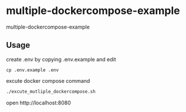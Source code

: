 # multiple-dockercompose-example
multiple-dockercompose-example
## Usage
create .env by copying .env.example and edit
```
cp .env.example .env
```
excute docker compose command
```sh
./excute_mutliple_dockercompose.sh
```
open http://localhost:8080

